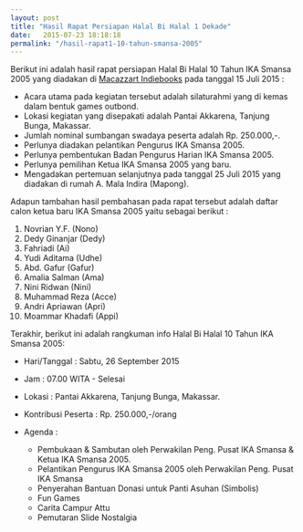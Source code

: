 ```yaml
---
layout: post
title: "Hasil Rapat Persiapan Halal Bi Halal 1 Dekade"
date:   2015-07-23 18:18:18
permalink: "/hasil-rapat1-10-tahun-smansa-2005"
---
```

Berikut ini adalah hasil rapat persiapan Halal Bi Halal 10 Tahun IKA Smansa 2005 yang
diadakan di <a href="https://web.facebook.com/pages/Macazzart-Indie-Books/1423236827908507" target="_blank">Macazzart Indiebooks</a> pada tanggal 15 Juli 2015 :

- Acara utama pada kegiatan tersebut adalah silaturahmi yang di kemas dalam bentuk
  games outbond.
- Lokasi kegiatan yang disepakati adalah Pantai Akkarena, Tanjung Bunga, Makassar.
- Jumlah nominal sumbangan swadaya peserta adalah Rp. 250.000,-.
- Perlunya diadakan pelantikan Pengurus IKA Smansa 2005.
- Perlunya pembentukan Badan Pengurus Harian IKA Smansa 2005.
- Perlunya pemilihan Ketua IKA Smansa 2005 yang baru.
- Mengadakan pertemuan selanjutnya pada tanggal 25 Juli 2015 yang diadakan di
  rumah A. Mala Indira (Mapong).

Adapun tambahan hasil pembahasan pada rapat tersebut adalah daftar calon ketua
baru IKA Smansa 2005 yaitu sebagai berikut :

1. Novrian Y.F. (Nono)
2. Dedy Ginanjar (Dedy)
3. Fahriadi (Ai)
4. Yudi Aditama (Udhe)
5. Abd. Gafur (Gafur)
6. Amalia Salman (Ama)
7. Nini Ridwan (Nini)
8. Muhammad Reza (Acce)
9. Andri Apriawan (Apri)
10. Moammar Khadafi (Appi)

Terakhir, berikut ini adalah rangkuman info Halal Bi Halal 10 Tahun IKA Smansa 2005:

- Hari/Tanggal : Sabtu, 26 September 2015
- Jam : 07.00 WITA - Selesai
- Lokasi : Pantai Akkarena, Tanjung Bunga, Makassar.
- Kontribusi Peserta : Rp. 250.000,-/orang
- Agenda :

  * Pembukaan & Sambutan oleh Perwakilan Peng. Pusat IKA Smansa & Ketua IKA Smansa 2005.
  * Pelantikan Pengurus IKA Smansa 2005 oleh Perwakilan Peng. Pusat IKA Smansa
  * Penyerahan Bantuan Donasi untuk Panti Asuhan (Simbolis)
  * Fun Games
  * Carita Campur Attu
  * Pemutaran Slide Nostalgia
